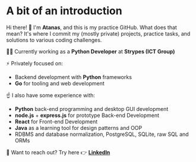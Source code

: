 # A bit of an introduction 
Hi there! 👋 
I'm **Atanas**, and this is my practice GitHub. What does that mean? It's where I commit my (mostly private) projects, practice tasks, and solutions to various coding challenges.

👨‍💻 Currently working as a **Python Developer** at **Strypes (ICT Group)**

⚡ Privately focused on:
- Backend development with **Python** frameworks
- **Go** for tooling and web development

☝️ I also have some experience with:
- **Python** back-end programming and desktop GUI development
- **node.js** + **express.js** for prototype Back-end Development
- **React** for Front-end Development
- **Java** as a learning tool for design patterns and OOP
- RDBMS and database normalization, PostgreSQL, SQLite, raw SQL and ORMs


💬 Want to reach out? Try here 👉 [**LinkedIn**](https://www.linkedin.com/in/a-hr-nikolov/)


<!--
**a-hr-nikolov/a-hr-nikolov** is a ✨ _special_ ✨ repository because its `README.md` (this file) appears on your GitHub profile.

Here are some ideas to get you started:

- 🔭 I’m currently working on ...
- 🌱 I’m currently learning ...
- 👯 I’m looking to collaborate on ...
- 🤔 I’m looking for help with ...
- 💬 Ask me about ...
- 📫 How to reach me: ...
- 😄 Pronouns: ...
- ⚡ Fun fact: ...
-->
